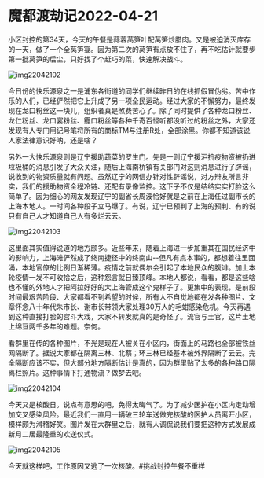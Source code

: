 # 魔都渡劫记2022-04-21

小区封控的第34天，今天的午餐是蒜蓉莴笋叶配莴笋炒腊肉。又是被迫消灭库存的一天，做了一个全莴笋宴。因为第二次的莴笋有点放不住了，再不吃估计就要步第一批莴笋的后尘，只好找了个赶巧的菜，快速解决战斗。

<img decoding="async" src="https://i0.wp.com/s2.loli.net/2022/05/02/DHbfj3EoBTVkyFm.jpg?w=640&#038;ssl=1" alt="img22042102" data-recalc-dims="1" /> 

今日份的快乐源泉之一是浦东各街道的同学们继续昨日的在线抓假冒伪劣。苦中作乐的人们，已经俨然把它上升成了另一项全民运动。经过大家的不懈努力，最终发现在龙口粉丝这一块儿，组织者真是煞费苦心了。除了同时提供了各种龙口粉丝、龙仁粉丝、龙口宴粉丝、龗口粉丝等各种千奇百怪听都没听过的粉丝之外，大家还发现有人专门用记号笔将所有的商标TM与注册R处，全部涂黑。你都不知道该说人家法律意识好呐，还是啥？

另外一大快乐源泉则是辽宁援助蔬菜的罗生门。先是一则辽宁援沪抗疫物资被扔进垃圾桶的消息引发了大众关注，随后上海南桥镇有关部门对这则消息进行了辟谣，说收到的物资质量就有问题。虽然辽宁的网信办针对性辟谣说，对方辩友所言非实，我们的援助物资全程冷链、还配有录像监控。这下子不仅是结结实实打脸这么简单了。因为细心的网友发现辽宁的副省长周波恰好就是之前在上海任过副市长的上海本地人。一时间各种段子立马爆了。有说，辽宁已预判了上海的预判、有的说只有自己人才知道自己人有多烂云云。

<img decoding="async" src="https://i0.wp.com/s2.loli.net/2022/05/02/jNXyMrJaEP27AlD.jpg?w=640&#038;ssl=1" alt="img22042103" data-recalc-dims="1" /> 

这里面其实值得说道的地方颇多。近些年来，随着上海进一步加重其在国民经济中的影响力，上海滩俨然成了终南捷径中的终南山--但凡有点本事的，都想着往里面涌，本地官僚的比例日渐稀薄。疫情之前就偶尔会引起了本地民众的腹诽。加上本轮疫情一发不可收拾之后，这种怨言就日臻顶峰。本地人都说，看看，都是这些啥也不懂的外地人才把阿拉好好的大上海管成这个鬼样子了。更集中的表现，是前段时间最艰苦阶段、大家都看不到希望的时候，所有人不自觉地都在发各种图片、文章怀念八十年代朱市长、谢市长带领大家处理30万人的毛蚶感染危机。今天再遇到这种直接打脸的宫斗大戏，大家不转发就真的是奇怪了。流官与土官，这片土地上绵亘两千多年的难题。奈何。

看群里在传的各种图片，不光是现在人被关在小区内，街面上的马路也全部被铁丝网隔断了。据说大家都在隔离三林、北蔡；环三林已经基本被外界隔断了云云。完全隔断应该不实，但大部分地方隔断估计是真的，因为群里贴了太多的各种路口隔离栏照片。这种事情下打通物流？做梦去吧。

<img decoding="async" src="https://i0.wp.com/s2.loli.net/2022/05/02/QI4orHmdaXspR5M.jpg?w=640&#038;ssl=1" alt="img22042104" data-recalc-dims="1" /> 

今天又是核酸日。说点有意思的吧，免得太晦气了。为了减少医护在小区内走动增加交叉感染风险。最近我们一直用一辆破三轮车送做完核酸的医护人员离开小区，模样颇为滑稽好笑。图片发在大群里之后，就有人调侃说我们要把这种方式发展成新月二居最隆重的欢送仪式。

<img decoding="async" src="https://i0.wp.com/s2.loli.net/2022/05/02/KsG2b7x5UFy3O61.jpg?w=640&#038;ssl=1" alt="img22042105" data-recalc-dims="1" /> 

今天就这样吧，工作原因又逃了一次核酸。#挑战封控午餐不重样
